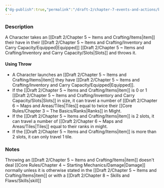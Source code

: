 ```yaml
---
{"dg-publish":true,"permalink":"/draft-2/chapter-7-events-and-actions/basic-actions/throw/"}
---
```


### Description
A Character takes an [[Draft 2/Chapter 5 ~ Items and Crafting/Items\|item]] their have in their [[Draft 2/Chapter 5 ~ Items and Crafting/Inventory and Carry Capacity/Equipped\|Equipped]] [[Draft 2/Chapter 5 ~ Items and Crafting/Inventory and Carry Capacity/Slots\|Slots]] and throws it.

#### Using Throw
- A Character launches an [[Draft 2/Chapter 5 ~ Items and Crafting/Items\|item]] they have [[Draft 2/Chapter 5 ~ Items and Crafting/Inventory and Carry Capacity/Equipped\|Equipped]].
- If the [[Draft 2/Chapter 5 ~ Items and Crafting/Items\|item]] is 0 or 1 [[Draft 2/Chapter 5 ~ Items and Crafting/Inventory and Carry Capacity/Slots\|Slots]] in size, it can travel a number of [[Draft 2/Chapter 6 ~ Maps and Areas/Tiles\|Tiles]] equal to twice their [[Core Rules/Chapter 3 ~ The Basics/Ranks\|Ranks]] in Might.
- If the [[Draft 2/Chapter 5 ~ Items and Crafting/Items\|item]] is 2 slots, it can travel a number of [[Draft 2/Chapter 6 ~ Maps and Areas/Tiles\|Tiles]] equal to their ranks in might.
- If the [[Draft 2/Chapter 5 ~ Items and Crafting/Items\|item]] is more than 2 slots, it can only travel 1 tile.

### Notes
Throwing an [[Draft 2/Chapter 5 ~ Items and Crafting/Items\|item]] doesn't deal [[Core Rules/Chapter 4 ~ Starting Mechanics/Damage\|Damage]] normally unless it is otherwise stated in the [[Draft 2/Chapter 5 ~ Items and Crafting/Items\|item]] or with a [[Draft 2/Chapter 8 ~ Skills and Flaws/Skills\|skill]]